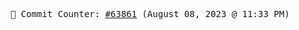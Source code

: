 <p align="center">
    <samp>
        📮 Commit Counter: <a href="https://github.com/Javascript-void0/Javascript-void0/commits/main">#63861</a> (August 08, 2023 @ 11:33 PM)
    </samp>
</p>